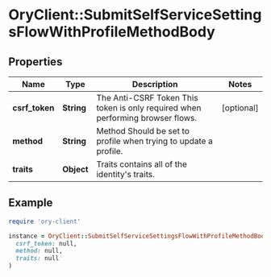 # OryClient::SubmitSelfServiceSettingsFlowWithProfileMethodBody

## Properties

| Name | Type | Description | Notes |
| ---- | ---- | ----------- | ----- |
| **csrf_token** | **String** | The Anti-CSRF Token  This token is only required when performing browser flows. | [optional] |
| **method** | **String** | Method  Should be set to profile when trying to update a profile. |  |
| **traits** | **Object** | Traits contains all of the identity&#39;s traits. |  |

## Example

```ruby
require 'ory-client'

instance = OryClient::SubmitSelfServiceSettingsFlowWithProfileMethodBody.new(
  csrf_token: null,
  method: null,
  traits: null
)
```

